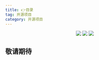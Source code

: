 ```yaml
---
title: 👉目录
tag: 开源项目
category: 开源项目
---
```


<p align="center">
  <a href="http://120.55.86.83/"><img src="https://img.shields.io/badge/博客-Java达摩院-brightgreen.svg?style=for-the-badge"></a>
  <a href="#"><img src="https://img.shields.io/badge/公众号-Encho-green.svg?style=for-the-badge"></a>
  <a href="https://github.com/shenzehui" target="_blank"><img src="https://img.shields.io/badge/代码仓库-Github-critical?style=for-the-badge"></a>
</p>


## 敬请期待
